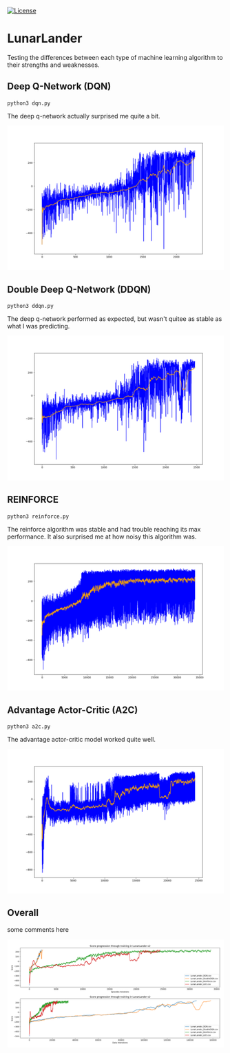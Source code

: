 [![License](https://img.shields.io/cran/l/devtools)](LICENSE)
# LunarLander

Testing the differences between each type of machine learning algorithm to their strengths and weaknesses.

## Deep Q-Network (DQN)

    python3 dqn.py

The deep q-network actually surprised me quite a bit.

![DQN](LunarLander_DQN.png)

## Double Deep Q-Network (DDQN)

    python3 ddqn.py

The deep q-network performed as expected, but wasn't quitee as stable as what I was predicting.

![DDQN](LunarLander_DoubleDQN.png)

## REINFORCE

    python3 reinforce.py

The reinforce algorithm was stable and had trouble reaching its max performance.  It also surprised me at how noisy this algorithm was.

![REINFORCE](LunarLander_Reinforce.png)

## Advantage Actor-Critic (A2C)

    python3 a2c.py

The advantage actor-critic model worked quite well.

![A2C](LunarLander_A2C.png)

## Overall

some comments here

![Overall](analysis.png)
